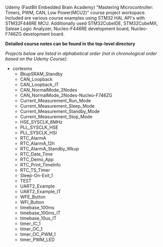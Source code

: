 Udemy (FastBit Embedded Brain Academy) "Mastering Microcontroller: Timers, PWM, CAN, Low Power(MCU2)" course project workspace. Included are various course examples using STM32 HAL API's with STM32F446RE MCU. Additionally used STM32CubeIDE, STM32CubeMX, Saleae Logic Analyzer, Nucleo-F446RE development board, Nucleo-F746ZG development board.

**Detailed course notes can be found in the top-level directory**

_Projects below are listed in alphabetical order (not in chronological order based on the Udemy Course):_


- cortexmx
  - BkupSRAM_Standby
  - CAN_Loopback
  - CAN_Loopback_IT
  - CAN_NormalMode_2Nodes
  - CAN_NormalMode_2Nodes-Nucleo-F746ZG
  - Current_Measurement_Run_Mode
  - Current_Measurement_Sleep_Mode
  - Current_Measurement_Standby_Mode
  - Current_Measurement_Stop_Mode
  - HSE_SYSCLK_8MHz
  - PLL_SYSCLK_HSE
  - PLL_SYSCLK_HSI
  - RTC_AlarmA
  - RTC_AlarmA_12h
  - RTC_AlarmA_Standby_Wkup
  - RTC_Date_Time
  - RTC_Demo_App
  - RTC_Print_TimeInfo
  - RTC_TS_Timer
  - Sleep-On-Exit_1
  - TEST
  - UART2_Example
  - UART2_Example_IT
  - WFE_Button
  - WFI_Button
  - timebase_100ms
  - timebase_100ms_IT
  - timebase_10us_IT
  - timer_IC_1
  - timer_OC_1
  - timer_OC_PWM_1
  - timer_PWM_LED


